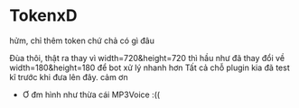 # TokenxD
hửm, chỉ thêm token chứ chả có gì đâu

Đùa thôi, thật ra thay vì width=720&height=720 thì hầu như đã thay đổi về width=180&height=180 để bot xử lý nhanh hơn
Tất cả chỗ plugin kia đã test kĩ trước khi đưa lên đây. cảm ơn

- Ơ đm hình như thừa cái MP3Voice :((
